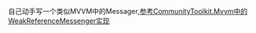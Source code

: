 自己动手写一个类似MVVM中的Messager,[参考CommunityToolkit.Mvvm中的WeakReferenceMessenger实现](https://github.com/CommunityToolkit/dotnet/blob/main/src/CommunityToolkit.Mvvm/Messaging/WeakReferenceMessenger.cs)

